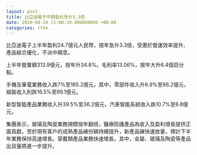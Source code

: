 ```yaml
---
layout: post
title: 比亞迪電子中期盈利急升3.3倍
date: 2020-08-28 21:00:20.000000000 +08:00
categories: rthk
---
```


比亞迪電子上半年盈利24.7億元人民幣，按年急升3.3倍，受惠於營運效率提升、產品組合優化，不派中期息。

上半年營業額313.9億元，按年升34.8%。毛利率13.06%，按年大升6.4個百分點。

手機及筆電業務收入跌7%至185.2億元，其中，零部件收入升6.9%至86.2億元，組裝收入則跌16.5%至99.1億元。

新型智能產品業務收入升39.5%至36.2億元，汽車智能系統收入跌10.7%至6.8億元。

集團表示，玻璃及陶瓷業務規模按年翻倍，醫療防護產品為收入及盈利增長提供正面貢獻。至於現有客戶的成熟產品線份額持續提升，新產品線快速放量，預計下半年業務保持高速增長。穿戴類產品業務快速增長，其中，金屬、玻璃及陶瓷等產品出貨量將進一步提升。
